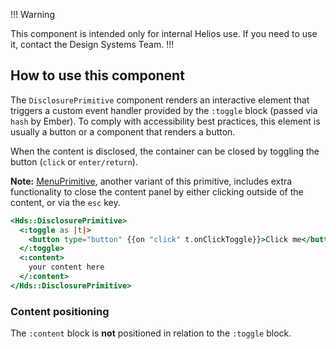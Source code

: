 !!! Warning

This component is intended only for internal Helios use. If you need to use it, contact the Design Systems Team.
!!!

## How to use this component

The `DisclosurePrimitive` component renders an interactive element that triggers a custom event handler provided by the `:toggle` block (passed via `hash` by Ember). To comply with accessibility best practices, this element is usually a button or a component that renders a button.

When the content is disclosed, the container can be closed by toggling the button (`click` or `enter/return`).

**Note:** [MenuPrimitive](/utilities/menu-primitive), another variant of this primitive, includes extra functionality to close the content panel by either clicking outside of the content, or via the `esc` key.


```handlebars
<Hds::DisclosurePrimitive>
  <:toggle as |t|>
    <button type="button" {{on "click" t.onClickToggle}}>Click me</button>
  </:toggle>
  <:content>
    your content here
  </:content>
</Hds::DisclosurePrimitive>
```

### Content positioning

The `:content` block is **not** positioned in relation to the `:toggle` block.
